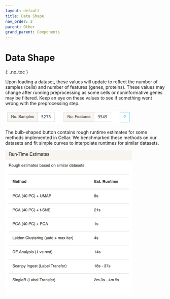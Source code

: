 ```yaml
---
layout: default
title: Data Shape
nav_order: 2
parent: Other
grand_parent: Components
---
```


# Data Shape
{: .no_toc }

Upon loading a dataset, these values will update to reflect the number of
samples (cells) and number of features (genes, proteins). These values
may change after running preprocessing as some cells or noninformative genes
may be filtered. Keep an eye on these values to see if something went
wrong with the preprocessing step.

<img src="../../../images/shape.png" width="400" class="center"/>

The bulb-shaped button contains rough runtime estimates for some
methods implemented in Cellar. We benchmarked these methods on our datasets
and fit simple curves to interpolate runtimes for similar datasets.

<img src="../../../images/runtimes.png" width="400" class="center"/>